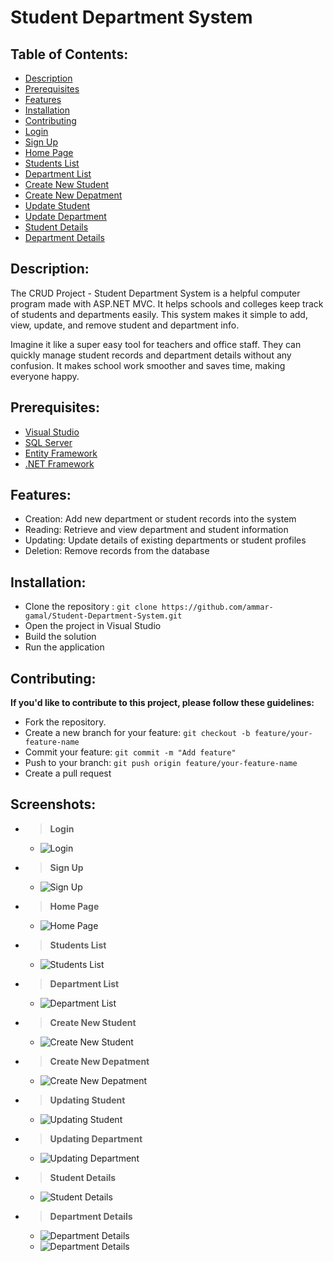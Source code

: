 # Student Department System

## Table of Contents:
- [Description](#Description)
- [Prerequisites](#Prerequisites)
- [Features](#features)
- [Installation](#installation)
- [Contributing](#contributing)
- [Login](#1) 
- [Sign Up](#2) 
- [Home Page](#3) 
- [Students List](#4) 
- [Department List](#5) 
- [Create New Student](#6) 
- [Create New Depatment](#7) 
- [Update Student](#8) 
- [Update Department](#9) 
- [Student Details](#10) 
- [Department Details](#11) 

## Description:
The CRUD Project - Student Department System is a helpful computer program made with ASP.NET MVC. It helps schools and colleges keep track of students and departments easily. This system makes it simple to add, view, update, and remove student and department info.

Imagine it like a super easy tool for teachers and office staff. They can quickly manage student records and department details without any confusion. It makes school work smoother and saves time, making everyone happy.

## Prerequisites:
- [Visual Studio](https://visualstudio.microsoft.com/downloads/)
- [SQL Server](https://www.microsoft.com/en-us/sql-server/sql-server-downloads) 
- [Entity Framework](https://learn.microsoft.com/en-us/ef/core/get-started/overview/install)
- [.NET Framework](https://dotnet.microsoft.com/download)
## Features:
- Creation: Add new department or student records into the system
- Reading: Retrieve and view department and student information
- Updating: Update details of existing departments or student profiles
- Deletion: Remove records from the database

## Installation:
- Clone the repository : `git clone https://github.com/ammar-gamal/Student-Department-System.git`
- Open the project in Visual Studio
- Build the solution
- Run the application

## Contributing:
**If you'd like to contribute to this project, please follow these guidelines:**
- Fork the repository.
- Create a new branch for your feature: `git checkout -b feature/your-feature-name`
- Commit your feature: `git commit -m "Add feature"`
- Push to your branch: `git push origin feature/your-feature-name`
- Create a pull request

## Screenshots:

- > <a id="1"></a>**Login**
     - ![Login](./Images/login.png)
- > <a id="2"></a>**Sign Up**
     - ![Sign Up](./Images/signup.png)
- > <a id="3"></a>**Home Page**
     - ![Home Page](./Images/homepage.png)
- > <a id="4"></a>**Students List**
     - ![Students List](./Images/studentindex.png)
- > <a id="5"></a>**Department List**
     - ![Department List](./Images/departmentindex.png)
- > <a id="6"></a>**Create New Student**
     - ![Create New Student](./Images/createstudent.png)
- > <a id="7"></a>**Create New Depatment**
     - ![Create New Depatment](./Images/createdepartment.png)
- > <a id="8"></a>**Updating Student**
     - ![Updating Student](./Images/updatestudent.png)
- > <a id="9"></a>**Updating Department**
     - ![Updating Department](./Images/updatedepartment.png)
- > <a id="10"></a>**Student Details**
     - ![Student Details](./Images/studentdetails.png)
- > <a id="11"></a>**Department Details**
     - ![Department Details](./Images/departmentdetails0.png)
     - ![Department Details](./Images/departmentdetails1.png)

